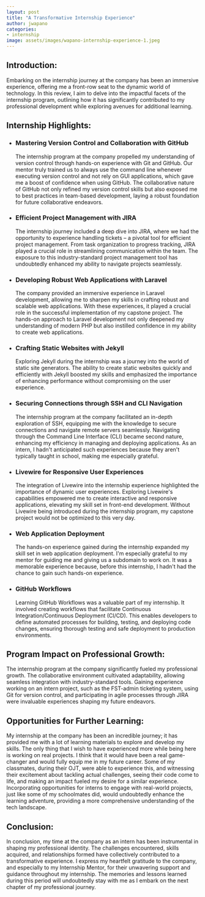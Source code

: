```yaml
---
layout: post
title: "A Transformative Internship Experience"
author: jwapano
categories: 
- internship
image: assets/images/wapano-internship-experience-1.jpeg
---
```


## Introduction:
Embarking on the internship journey at the company has been an immersive experience, offering me a front-row seat to the dynamic world of technology. In this review, I aim to delve into the impactful facets of the internship program, outlining how it has significantly contributed to my professional development while exploring avenues for additional learning.

## Internship Highlights:

- ### Mastering Version Control and Collaboration with GitHub
  The internship program at the company propelled my understanding of version control through hands-on experience with Git and GitHub. Our mentor truly trained us to always use the command line whenever executing version control and not rely on GUI applications, which gave me a boost of confidence when using GitHub. The collaborative nature of GitHub not only refined my version control skills but also exposed me to best practices in team-based development, laying a robust foundation for future collaborative endeavors.

- ### Efficient Project Management with JIRA
  The internship journey included a deep dive into JIRA, where we had the opportunity to experience handling tickets – a pivotal tool for efficient project management. From task organization to progress tracking, JIRA played a crucial role in streamlining communication within the team. The exposure to this industry-standard project management tool has undoubtedly enhanced my ability to navigate projects seamlessly.

- ### Developing Robust Web Applications with Laravel
  The company provided an immersive experience in Laravel development, allowing me to sharpen my skills in crafting robust and scalable web applications. With these experiences, it played a crucial role in the successful implementation of my capstone project. The hands-on approach to Laravel development not only deepened my understanding of modern PHP but also instilled confidence in my ability to create web applications.

- ### Crafting Static Websites with Jekyll
  Exploring Jekyll during the internship was a journey into the world of static site generators. The ability to create static websites quickly and efficiently with Jekyll boosted my skills and emphasized the importance of enhancing performance without compromising on the user experience.

- ### Securing Connections through SSH and CLI Navigation
  The internship program at the company facilitated an in-depth exploration of SSH, equipping me with the knowledge to secure connections and navigate remote servers seamlessly. Navigating through the Command Line Interface (CLI) became second nature, enhancing my efficiency in managing and deploying applications. As an intern, I hadn't anticipated such experiences because they aren't typically taught in school, making me especially grateful.

- ### Livewire for Responsive User Experiences
  The integration of Livewire into the internship experience highlighted the importance of dynamic user experiences. Exploring Livewire's capabilities empowered me to create interactive and responsive applications, elevating my skill set in front-end development. Without Livewire being introduced during the internship program, my capstone project would not be optimized to this very day.

- ### Web Application Deployment
  The hands-on experience gained during the internship expanded my skill set in web application deployment. I'm especially grateful to my mentor for guiding me and giving us a subdomain to work on. It was a memorable experience because, before this internship, I hadn't had the chance to gain such hands-on experience.

- ### GitHub Workflows
  Learning GitHub Workflows was a valuable part of my internship. It involved creating workflows that facilitate Continuous Integration/Continuous Deployment (CI/CD). This enables developers to define automated processes for building, testing, and deploying code changes, ensuring thorough testing and safe deployment to production environments.

## Program Impact on Professional Growth:
The internship program at the company significantly fueled my professional growth. The collaborative environment cultivated adaptability, allowing seamless integration with industry-standard tools. Gaining experience working on an intern project, such as the FST-admin ticketing system, using Git for version control, and participating in agile processes through JIRA were invaluable experiences shaping my future endeavors.

## Opportunities for Further Learning:
My internship at the company has been an incredible journey; it has provided me with a lot of learning materials to explore and develop my skills. The only thing that I wish to have experienced more while being here is working on real projects. I think that it would have been a real game-changer and would fully equip me in my future career. Some of my classmates, during their OJT, were able to experience this, and witnessing their excitement about tackling actual challenges, seeing their code come to life, and making an impact fueled my desire for a similar experience. Incorporating opportunities for interns to engage with real-world projects, just like some of my schoolmates did, would undoubtedly enhance the learning adventure, providing a more comprehensive understanding of the tech landscape.

## Conclusion:
In conclusion, my time at the company as an intern has been instrumental in shaping my professional identity. The challenges encountered, skills acquired, and relationships formed have collectively contributed to a transformative experience. I express my heartfelt gratitude to the company, and especially to my Internship Mentor, for their unwavering support and guidance throughout my internship. The memories and lessons learned during this period will undoubtedly stay with me as I embark on the next chapter of my professional journey.
